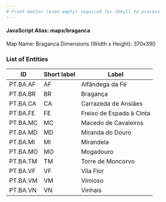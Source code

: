 ```yaml
---
# Front matter (even empty) required for Jekyll to process
---
```


#### JavaScript Alias: maps/braganca

Map Name: Braganca
Dimensions (Width x Height): 370x390





### List of Entities

ID | Short label | Label
---|---|---|
PT.BA.AF|AF|Alfândega da Fé
PT.BA.BR|BR|Bragança
PT.BA.CA|CA|Carrazeda de Ansiães
PT.BA.FE|FE|Freixo de Espada à Cinta
PT.BA.MC|MC|Macedo de Cavaleiros
PT.BA.MD|MD|Miranda do Douro
PT.BA.MI|MI|Mirandela
PT.BA.MO|MO|Mogadouro
PT.BA.TM|TM|Torre de Moncorvo
PT.BA.VF|VF|Vila Flor
PT.BA.VM|VM|Vimioso
PT.BA.VN|VN|Vinhais


